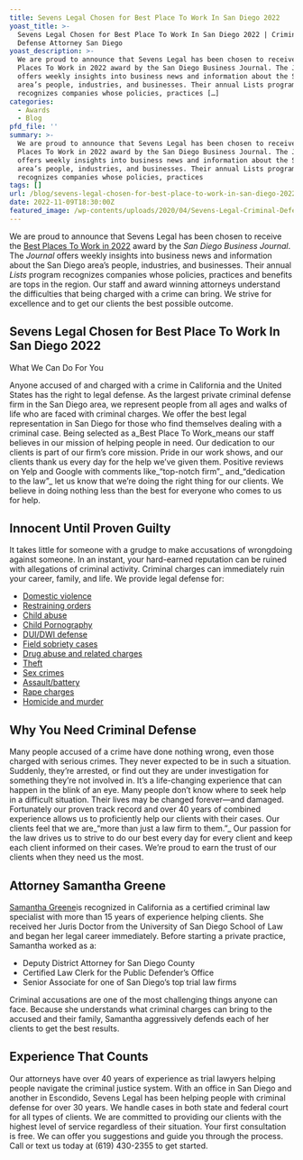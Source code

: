 ```yaml
---
title: Sevens Legal Chosen for Best Place To Work In San Diego 2022
yoast_title: >-
  Sevens Legal Chosen for Best Place To Work In San Diego 2022 | Criminal
  Defense Attorney San Diego
yoast_description: >-
  We are proud to announce that Sevens Legal has been chosen to receive the Best
  Places To Work in 2022 award by the San Diego Business Journal. The Journal
  offers weekly insights into business news and information about the San Diego
  area’s people, industries, and businesses. Their annual Lists program
  recognizes companies whose policies, practices […]
categories:
  - Awards
  - Blog
pfd_file: ''
summary: >-
  We are proud to announce that Sevens Legal has been chosen to receive the Best
  Places To Work in 2022 award by the San Diego Business Journal. The Journal
  offers weekly insights into business news and information about the San Diego
  area’s people, industries, and businesses. Their annual Lists program
  recognizes companies whose policies, practices
tags: []
url: /blog/sevens-legal-chosen-for-best-place-to-work-in-san-diego-2022/1054/
date: 2022-11-09T18:30:00Z
featured_image: /wp-contents/uploads/2020/04/Sevens-Legal-Criminal-Defense-lawyers.jpg
---
```

We are proud to announce that Sevens Legal has been chosen to receive the [Best Places To Work in 2022](https://www.sdbj.com/awards-honors/best-places-to-work-in-san-diego-awards-winner-rankings-2022/) award by the _San Diego Business Journal_. The _Journal_ offers weekly insights into business news and information about the San Diego area’s people, industries, and businesses. Their annual _Lists_ program recognizes companies whose policies, practices and benefits are tops in the region. Our staff and award winning attorneys understand the difficulties that being charged with a crime can bring. We strive for excellence and to get our clients the best possible outcome.

## Sevens Legal Chosen for Best Place To Work In San Diego 2022

What We Can Do For You

Anyone accused of and charged with a crime in California and the United States has the right to legal defense. As the largest private criminal defense firm in the San Diego area, we represent people from all ages and walks of life who are faced with criminal charges. We offer the best legal representation in San Diego for those who find themselves dealing with a criminal case. Being selected as a_Best Place To Work_means our staff believes in our mission of helping people in need. Our dedication to our clients is part of our firm’s core mission. Pride in our work shows, and our clients thank us every day for the help we’ve given them. Positive reviews on Yelp and Google with comments like_“top-notch firm”_ and_“dedication to the law”_ let us know that we’re doing the right thing for our clients. We believe in doing nothing less than the best for everyone who comes to us for help. 

## Innocent Until Proven Guilty

It takes little for someone with a grudge to make accusations of wrongdoing against someone. In an instant, your hard-earned reputation can be ruined with allegations of criminal activity. Criminal charges can immediately ruin your career, family, and life. We provide legal defense for:

* [Domestic violence](https://www.sevenslegal.com/san-diego-domestic-violence-lawyer/)
* [Restraining orders](https://www.sevenslegal.com/san-diego-restraining-order-lawyer/)
* [Child abuse](https://www.sevenslegal.com/san-diego-child-abuse-lawyer/)
* [Child Pornography](https://www.sevenslegal.com/san-diego-child-pornography-defense/)
* [DUI/DWI defense](https://sandiegoduilawyers.com/san-diego-dui-attorney/)
* [Field sobriety cases](https://www.sevenslegal.com/san-diego-field-sobriety-tests/)
* [Drug abuse and related charges](https://www.sevenslegal.com/san-diego-marijuana-lawyer/)
* [Theft](https://www.sevenslegal.com/san-diego-theft-lawyer/)
* [Sex crimes](https://www.sevenslegal.com/san-diego-sex-crimes-lawyer/)
* [Assault/battery](https://www.sevenslegal.com/san-diego-assault-battery-lawyer/)
* [Rape charges](https://www.sevenslegal.com/san-diego-rape-lawyer/)
* [Homicide and murder](https://www.sevenslegal.com/murder-lawyer-san-diego/)

## Why You Need Criminal Defense

Many people accused of a crime have done nothing wrong, even those charged with serious crimes. They never expected to be in such a situation. Suddenly, they’re arrested, or find out they are under investigation for something they’re not involved in. It’s a life-changing experience that can happen in the blink of an eye. Many people don’t know where to seek help in a difficult situation. Their lives may be changed forever—and damaged. Fortunately our proven track record and over 40 years of combined experience allows us to proficiently help our clients with their cases. Our clients feel that we are_“more than just a law firm to them.”_ Our passion for the law drives us to strive to do our best every day for every client and keep each client informed on their cases. We’re proud to earn the trust of our clients when they need us the most.

## Attorney Samantha Greene

[Samantha Greene](https://www.sevenslegal.com/samantha-greene/)is recognized in California as a certified criminal law specialist with more than 15 years of experience helping clients. She received her Juris Doctor from the University of San Diego School of Law and began her legal career immediately. Before starting a private practice, Samantha worked as a:

* Deputy District Attorney for San Diego County
* Certified Law Clerk for the Public Defender’s Office
* Senior Associate for one of San Diego’s top trial law firms

Criminal accusations are one of the most challenging things anyone can face. Because she understands what criminal charges can bring to the accused and their family, Samantha aggressively defends each of her clients to get the best results.

## Experience That Counts

Our attorneys have over 40 years of experience as trial lawyers helping people navigate the criminal justice system. With an office in San Diego and another in Escondido, Sevens Legal has been helping people with criminal defense for over 30 years. We handle cases in both state and federal court for all types of clients. We are committed to providing our clients with the highest level of service regardless of their situation. Your first consultation is free. We can offer you suggestions and guide you through the process. Call or text us today at (619) 430-2355 to get started.